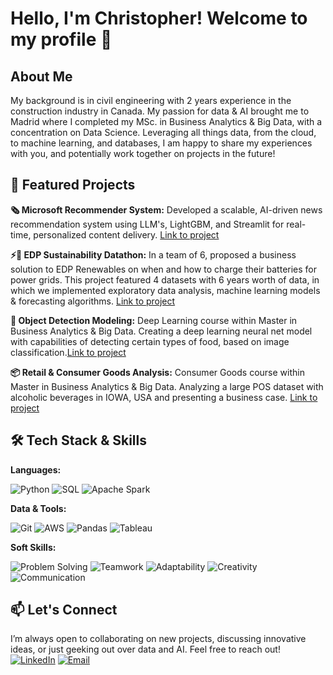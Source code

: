 # Hello, I'm Christopher! Welcome to my profile 👋

## About Me
My background is in civil engineering with 2 years experience in the construction industry in Canada. My passion for data & AI brought me to Madrid where I completed my MSc. in Business Analytics & Big Data, with a concentration on Data Science. Leveraging all things data, from the cloud, to machine learning, and databases, I am happy to share my experiences with you, and potentially work together on projects in the future! 

## 📌 Featured Projects

**🗞️ Microsoft Recommender System:**
Developed a scalable, AI-driven news recommendation system using LLM's, LightGBM, and Streamlit for real-time, personalized content delivery. [Link to project](https://github.com/Christopher-Stephan/Microsoft_Capstone_Project) 

**⚡🔋 EDP Sustainability Datathon:** 
In a team of 6, proposed a business solution to EDP Renewables on when and how to charge their batteries for power grids. This project featured 4 datasets with 6 years worth of data, in which we implemented exploratory data analysis, machine learning models & forecasting algorithms. [Link to project](https://github.com/Christopher-Stephan/datathon_yottabyte) 

**🍣 Object Detection Modeling:** 
Deep Learning course within Master in Business Analytics & Big Data. Creating a deep learning neural net model with capabilities of detecting certain types of food, based on image classification.[Link to project](https://github.com/maudlcrf/deep_learning)

**📦 Retail & Consumer Goods Analysis:** 
Consumer Goods course within Master in Business Analytics & Big Data. Analyzing a large POS dataset with alcoholic beverages in IOWA, USA and presenting a business case. [Link to project](https://github.com/maudlcrf/rcg/tree/main/group_project)

## 🛠 Tech Stack & Skills  

**Languages:**  

![Python](https://img.shields.io/badge/Python-3776AB?style=for-the-badge&logo=python&logoColor=white) ![SQL](https://img.shields.io/badge/SQL-4479A1?style=for-the-badge&logo=postgresql&logoColor=white) ![Apache Spark](https://img.shields.io/badge/Apache%20Spark-FDEE21?style=for-the-badge&logo=apachespark&logoColor=black) 

**Data & Tools:**  

![Git](https://img.shields.io/badge/Git-F05032?style=for-the-badge&logo=git&logoColor=white)  ![AWS](https://img.shields.io/badge/Amazon%20AWS-232F3E?style=for-the-badge&logo=amazon-aws&logoColor=white)  ![Pandas](https://img.shields.io/badge/Pandas-150458?style=for-the-badge&logo=pandas&logoColor=white)  ![Tableau](https://img.shields.io/badge/Tableau-E97627?style=for-the-badge&logo=tableau&logoColor=white)  

**Soft Skills:**  

![Problem Solving](https://img.shields.io/badge/Problem%20Solving-FF5733?style=for-the-badge)  ![Teamwork](https://img.shields.io/badge/Teamwork-4CAF50?style=for-the-badge)  ![Adaptability](https://img.shields.io/badge/Adaptability-008080?style=for-the-badge)  ![Creativity](https://img.shields.io/badge/Creativity-FF9800?style=for-the-badge)  ![Communication](https://img.shields.io/badge/Communication-9C27B0?style=for-the-badge)  

## 📫 Let's Connect
I’m always open to collaborating on new projects, discussing innovative ideas, or just geeking out over data and AI. Feel free to reach out!
[![LinkedIn](https://img.shields.io/badge/-LinkedIn-0077B5?style=flat&logo=LinkedIn&logoColor=white)](https://linkedin.com/in/christopherstephan)
[![Email](https://img.shields.io/badge/-Email-D14836?style=flat&logo=Gmail&logoColor=white)](mailto:christopherstephan.cs@gmail.com)

